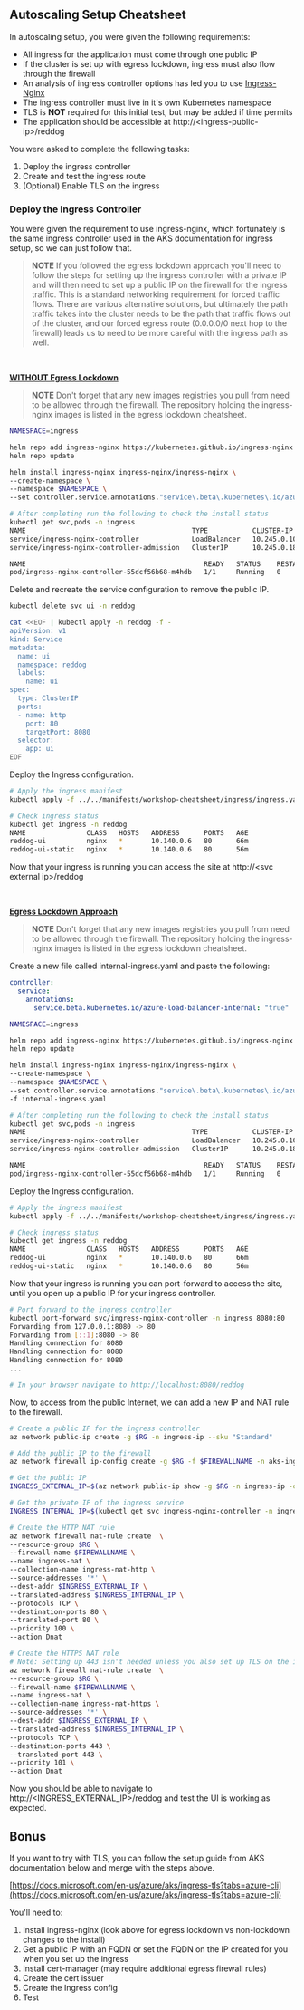 ## Autoscaling Setup Cheatsheet

In autoscaling setup, you were given the following requirements:

* All ingress for the application must come through one public IP
* If the cluster is set up with egress lockdown, ingress must also flow through the firewall
* An analysis of ingress controller options has led you to use [Ingress-Nginx](https://github.com/kubernetes/ingress-nginx#readme)
* The ingress controller must live in it's own Kubernetes namespace
* TLS is **NOT** required for this initial test, but may be added if time permits
* The application should be accessible at http://\<ingress-public-ip\>/reddog

You were asked to complete the following tasks:

1. Deploy the ingress controller
2. Create and test the ingress route
3. (Optional) Enable TLS on the ingress


### Deploy the Ingress Controller

You were given the requirement to use ingress-nginx, which fortunately is the same ingress controller used in the AKS documentation for ingress setup, so we can just follow that. 

> **NOTE**
> If you followed the egress lockdown approach you'll need to follow the steps for setting up the ingress controller with a private IP and will then need to set up a public IP on the firewall for the ingress traffic. This is a standard networking requirement for forced traffic flows. There are various alternative solutions, but ultimately the path traffic takes into the cluster needs to be the path that traffic flows out of the cluster, and our forced egress route (0.0.0.0/0 next hop to the firewall) leads us to need to be more careful with the ingress path as well.

<br/>

<u>**WITHOUT Egress Lockdown**</u>


> **NOTE**
> Don't forget that any new images registries you pull from need to be allowed through the firewall. 
> The repository holding the ingress-nginx images is listed in the egress lockdown cheatsheet.

```bash
NAMESPACE=ingress

helm repo add ingress-nginx https://kubernetes.github.io/ingress-nginx
helm repo update

helm install ingress-nginx ingress-nginx/ingress-nginx \
--create-namespace \
--namespace $NAMESPACE \
--set controller.service.annotations."service\.beta\.kubernetes\.io/azure-load-balancer-health-probe-request-path"=/healthz 

# After completing run the following to check the install status
kubectl get svc,pods -n ingress
NAME                                         TYPE           CLUSTER-IP     EXTERNAL-IP    PORT(S)                      AGE
service/ingress-nginx-controller             LoadBalancer   10.245.0.102   20.237.123.135 80:32713/TCP,443:31754/TCP   87s
service/ingress-nginx-controller-admission   ClusterIP      10.245.0.180   <none>         443/TCP                      87s

NAME                                            READY   STATUS    RESTARTS   AGE
pod/ingress-nginx-controller-55dcf56b68-m4hdb   1/1     Running   0          87s
```

Delete and recreate the service configuration to remove the public IP.

```bash
kubectl delete svc ui -n reddog

cat <<EOF | kubectl apply -n reddog -f -
apiVersion: v1
kind: Service
metadata:
  name: ui
  namespace: reddog  
  labels:
    name: ui
spec:
  type: ClusterIP
  ports:
  - name: http
    port: 80
    targetPort: 8080
  selector:
    app: ui
EOF

```
Deploy the Ingress configuration.

```bash
# Apply the ingress manifest
kubectl apply -f ../../manifests/workshop-cheatsheet/ingress/ingress.yaml -n reddog

# Check ingress status
kubectl get ingress -n reddog
NAME               CLASS   HOSTS   ADDRESS      PORTS   AGE
reddog-ui          nginx   *       10.140.0.6   80      66m
reddog-ui-static   nginx   *       10.140.0.6   80      56m
```

Now that your ingress is running you can access the site at http://\<svc external ip\>/reddog

<br/>

<u>**Egress Lockdown Approach**</u>

> **NOTE**
> Don't forget that any new images registries you pull from need to be allowed through the firewall. 
> The repository holding the ingress-nginx images is listed in the egress lockdown cheatsheet.

Create a new file called internal-ingress.yaml and paste the following:

```yaml
controller:
  service:
    annotations:
      service.beta.kubernetes.io/azure-load-balancer-internal: "true"
```

```bash
NAMESPACE=ingress

helm repo add ingress-nginx https://kubernetes.github.io/ingress-nginx
helm repo update

helm install ingress-nginx ingress-nginx/ingress-nginx \
--create-namespace \
--namespace $NAMESPACE \
--set controller.service.annotations."service\.beta\.kubernetes\.io/azure-load-balancer-health-probe-request-path"=/healthz \
-f internal-ingress.yaml

# After completing run the following to check the install status
kubectl get svc,pods -n ingress
NAME                                         TYPE           CLUSTER-IP     EXTERNAL-IP   PORT(S)                      AGE
service/ingress-nginx-controller             LoadBalancer   10.245.0.102   10.140.0.6    80:32713/TCP,443:31754/TCP   87s
service/ingress-nginx-controller-admission   ClusterIP      10.245.0.180   <none>        443/TCP                      87s

NAME                                            READY   STATUS    RESTARTS   AGE
pod/ingress-nginx-controller-55dcf56b68-m4hdb   1/1     Running   0          87s
```

Deploy the Ingress configuration.

```bash
# Apply the ingress manifest
kubectl apply -f ../../manifests/workshop-cheatsheet/ingress/ingress.yaml -n reddog

# Check ingress status
kubectl get ingress -n reddog
NAME               CLASS   HOSTS   ADDRESS      PORTS   AGE
reddog-ui          nginx   *       10.140.0.6   80      66m
reddog-ui-static   nginx   *       10.140.0.6   80      56m
```

Now that your ingress is running you can port-forward to access the site, until you open up a public IP for your ingress controller.

```bash
# Port forward to the ingress controller
kubectl port-forward svc/ingress-nginx-controller -n ingress 8080:80
Forwarding from 127.0.0.1:8080 -> 80
Forwarding from [::1]:8080 -> 80
Handling connection for 8080
Handling connection for 8080
Handling connection for 8080
...

# In your browser navigate to http://localhost:8080/reddog
```

Now, to access from the public Internet, we can add a new IP and NAT rule to the firewall.

```bash
# Create a public IP for the ingress controller
az network public-ip create -g $RG -n ingress-ip --sku "Standard"

# Add the public IP to the firewall
az network firewall ip-config create -g $RG -f $FIREWALLNAME -n aks-ingress --public-ip-address ingress-ip

# Get the public IP
INGRESS_EXTERNAL_IP=$(az network public-ip show -g $RG -n ingress-ip -o tsv --query ipAddress)

# Get the private IP of the ingress service
INGRESS_INTERNAL_IP=$(kubectl get svc ingress-nginx-controller -n ingress -o yaml -o=jsonpath='{.status.loadBalancer.ingress[0].ip}')

# Create the HTTP NAT rule
az network firewall nat-rule create  \
--resource-group $RG \
--firewall-name $FIREWALLNAME \
--name ingress-nat \
--collection-name ingress-nat-http \
--source-addresses '*' \
--dest-addr $INGRESS_EXTERNAL_IP \
--translated-address $INGRESS_INTERNAL_IP \
--protocols TCP \
--destination-ports 80 \
--translated-port 80 \
--priority 100 \
--action Dnat

# Create the HTTPS NAT rule
# Note: Setting up 443 isn't needed unless you also set up TLS on the ingress
az network firewall nat-rule create  \
--resource-group $RG \
--firewall-name $FIREWALLNAME \
--name ingress-nat \
--collection-name ingress-nat-https \
--source-addresses '*' \
--dest-addr $INGRESS_EXTERNAL_IP \
--translated-address $INGRESS_INTERNAL_IP \
--protocols TCP \
--destination-ports 443 \
--translated-port 443 \
--priority 101 \
--action Dnat
```

Now you should be able to navigate to http://\<INGRESS_EXTERNAL_IP\>/reddog and test the UI is working as expected.


## Bonus

If you want to try with TLS, you can follow the setup guide from AKS documentation below and merge with the steps above. 

[https://docs.microsoft.com/en-us/azure/aks/ingress-tls?tabs=azure-cli](https://docs.microsoft.com/en-us/azure/aks/ingress-tls?tabs=azure-cli)

You'll need to:

1. Install ingress-nginx (look above for egress lockdown vs non-lockdown changes to the install)
2. Get a public IP with an FQDN or set the FQDN on the IP created for you when you set up the ingress
3. Install cert-manager (may require additional egress firewall rules)
4. Create the cert issuer
5. Create the Ingress config
6. Test



